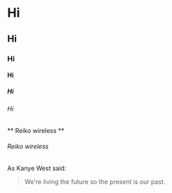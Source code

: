# Hi
## Hi
### Hi
#### Hi
##### Hi
###### Hi
** Reiko wireless **
######  Reiko wireless
As Kanye West said:

> We're living the future so
> the present is our past.
